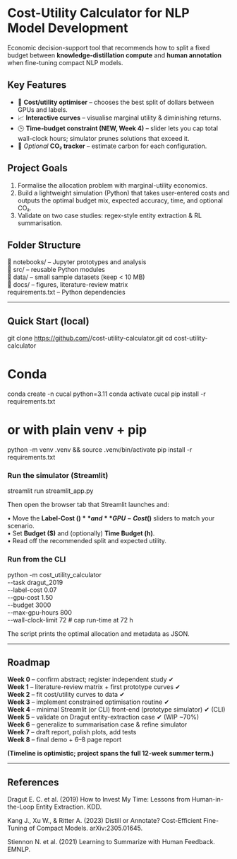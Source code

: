 # Cost-Utility Calculator for NLP Model Development

Economic decision-support tool that recommends how to split a fixed budget
between **knowledge-distillation compute** and **human annotation** when fine-tuning
compact NLP models.

## Key Features
- 💸 **Cost/utility optimiser** – chooses the best split of dollars between GPUs and labels.  
- 📈 **Interactive curves** – visualise marginal utility & diminishing returns.  
- 🕒 **Time-budget constraint (NEW, Week 4)** – slider lets you cap total wall-clock hours; simulator prunes solutions that exceed it.  
- 🌳 *Optional* **CO₂ tracker** – estimate carbon for each configuration.

## Project Goals
1. Formalise the allocation problem with marginal-utility economics.
2. Build a lightweight simulation (Python) that takes user-entered costs and
   outputs the optimal budget mix, expected accuracy, time, and optional CO₂.
3. Validate on two case studies: regex-style entity extraction & RL summarisation.

## Folder Structure
📁 notebooks/ – Jupyter prototypes and analysis  
📁 src/ – reusable Python modules  
📁 data/ – small sample datasets (keep < 10 MB)  
📁 docs/ – figures, literature-review matrix  
requirements.txt – Python dependencies

---

## Quick Start (local)

git clone https://github.com/<USER>/cost-utility-calculator.git
cd cost-utility-calculator

# Conda
conda create -n cucal python=3.11
conda activate cucal
pip install -r requirements.txt

# or with plain venv + pip
python -m venv .venv && source .venv/bin/activate
pip install -r requirements.txt


### Run the simulator (Streamlit)

streamlit run streamlit_app.py

Then open the browser tab that Streamlit launches and:

  • Move the **Label-Cost ($)** and **GPU-Cost ($)** sliders to match your scenario.  
  • Set **Budget ($)** and (optionally) **Time Budget (h)**.  
  • Read off the recommended split and expected utility.


### Run from the CLI

python -m cost_utility_calculator \
  --task dragut_2019 \
  --label-cost 0.07 \
  --gpu-cost 1.50 \
  --budget 3000 \
  --max-gpu-hours 800 \
  --wall-clock-limit 72      # cap run-time at 72 h

The script prints the optimal allocation and metadata as JSON.

---

## Roadmap
 **Week 0** – confirm abstract; register independent study  ✔  
 **Week 1** – literature-review matrix + first prototype curves  ✔  
 **Week 2** – fit cost/utility curves to data  ✔  
 **Week 3** – implement constrained optimisation routine  ✔  
 **Week 4** – minimal Streamlit (or CLI) front-end (prototype simulator)  ✔ (CLI)  
 **Week 5** – validate on Dragut entity-extraction case  ✔ (WIP ~70%)  
 **Week 6** – generalize to summarisation case & refine simulator  
 **Week 7** – draft report, polish plots, add tests  
 **Week 8** – final demo + 6–8 page report  

**(Timeline is optimistic; project spans the full 12-week summer term.)**

---

## References
Dragut E. C. et al. (2019) How to Invest My Time: Lessons from Human-in-the-Loop Entity Extraction. KDD.

Kang J., Xu W., & Ritter A. (2023) Distill or Annotate? Cost-Efficient Fine-Tuning of Compact Models. arXiv:2305.01645.

Stiennon N. et al. (2021) Learning to Summarize with Human Feedback. EMNLP.
